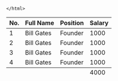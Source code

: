 </html>
<!DOCTYPE html>
<html lang="en">

<head>
    <meta charset="UTF-8" />
    <meta http-equiv="X-UA-Compatible" content="IE=edge" />
    <meta name="viewport" content="width=device-width, initial-scale=1.0" />
    <title> testtable </title>
</head>

<body>
<table>
    <thead>
        <tr>
            <th>No.</th>
            <th>Full Name</th>
            <th>Position</th>
            <th>Salary</th>
    </thead>
    <tbody></tbody>
    <tr>
        <td>1</td>
        <td>Bill Gates</td>
        <td>Founder</td>
        <td>1000</td>
    </tr>
    <tr>
        <td>2</td>
        <td>Bill Gates</td>
        <td>Founder</td>
        <td>1000</td>
    </tr>
    <tr>
        <td>3</td>
        <td>Bill Gates</td>
        <td>Founder</td>
        <td>1000</td>
    </tr>
    <tr>
        <td>4</td>
        <td>Bill Gates</td>
        <td>Founder</td>
        <td>1000</td>
    </tr>
    <tfoot>
        <tr> 
            <td></td> 
            <td></td>
            <td></td> 
            <td>4000</td>
        </tr>
    </tfoot>

    </html>
